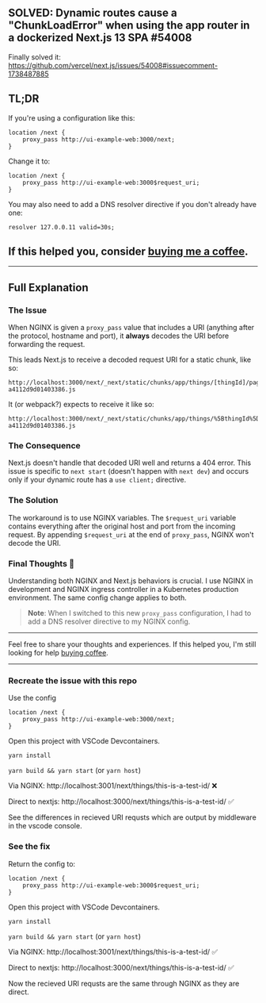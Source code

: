 ## SOLVED: Dynamic routes cause a "ChunkLoadError" when using the app router in a dockerized Next.js 13 SPA #54008

Finally solved it: https://github.com/vercel/next.js/issues/54008#issuecomment-1738487885

## TL;DR

If you're using a configuration like this:

```nginx
location /next {
    proxy_pass http://ui-example-web:3000/next;
}
```

Change it to:

```nginx
location /next {
    proxy_pass http://ui-example-web:3000$request_uri;
}
```

You may also need to add a DNS resolver directive if you don't already have one:

```nginx
resolver 127.0.0.11 valid=30s;
```

## If this helped you, consider [buying me a coffee](https://www.buymeacoffee.com/omarmciver).
---

## Full Explanation

### The Issue

When NGINX is given a `proxy_pass` value that includes a URI (anything after the protocol, hostname and port), it **always** decodes the URI before forwarding the request.

This leads Next.js to receive a decoded request URI for a static chunk, like so:

```
http://localhost:3000/next/_next/static/chunks/app/things/[thingId]/page-a4112d9d01403386.js
```

It (or webpack?) expects to receive it like so:
```
http://localhost:3000/next/_next/static/chunks/app/things/%5BthingId%5D/page-a4112d9d01403386.js
```

### The Consequence

Next.js doesn't handle that decoded URI well and returns a 404 error. This issue is specific to `next start` (doesn't happen with `next dev`) and occurs only if your dynamic route has a `use client;` directive.

### The Solution

The workaround is to use NGINX variables. The `$request_uri` variable contains everything after the original host and port from the incoming request. By appending `$request_uri` at the end of `proxy_pass`, NGINX won't decode the URI.

### Final Thoughts :thought_balloon:

Understanding both NGINX and Next.js behaviors is crucial. I use NGINX in development and NGINX ingress controller in a Kubernetes production environment. The same config change applies to both.

> **Note**: When I switched to this new `proxy_pass` configuration, I had to add a DNS resolver directive to my NGINX config.

---

Feel free to share your thoughts and experiences. If this helped you, I'm still looking for help [buying coffee](https://www.buymeacoffee.com/omarmciver).

---

### Recreate the issue with this repo

Use the config
```nginx
location /next {
    proxy_pass http://ui-example-web:3000/next;
}
```
Open this project with VSCode Devcontainers.

`yarn install`

`yarn build && yarn start` (or `yarn host`)

Via NGINX: http://localhost:3001/next/things/this-is-a-test-id/ ❌

Direct to nextjs: http://localhost:3000/next/things/this-is-a-test-id/ ✅

See the differences in recieved URI requsts which are output by middleware in the vscode console.

### See the fix

Return the config to:

```nginx
location /next {
    proxy_pass http://ui-example-web:3000$request_uri;
}
```

Open this project with VSCode Devcontainers.

`yarn install`

`yarn build && yarn start` (or `yarn host`)

Via NGINX: http://localhost:3001/next/things/this-is-a-test-id/ ✅

Direct to nextjs: http://localhost:3000/next/things/this-is-a-test-id/ ✅

Now the recieved URI requsts are the same through NGINX as they are direct.
